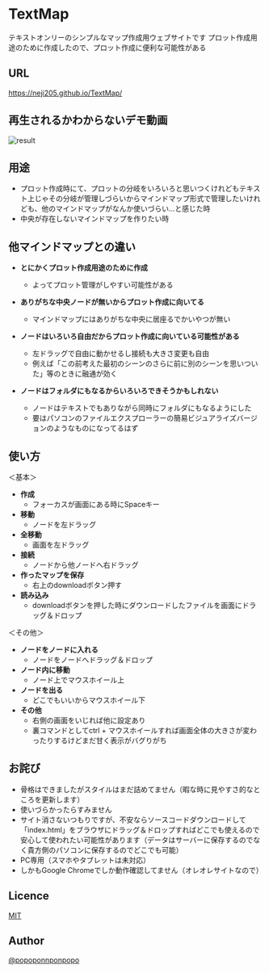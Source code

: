 TextMap
====
テキストオンリーのシンプルなマップ作成用ウェブサイトです
プロット作成用途のために作成したので、プロット作成に便利な可能性がある
  
## URL
<https://neji205.github.io/TextMap/>

## 再生されるかわからないデモ動画
![result](https://github.com/neji205/TextMap/example.gif)

## 用途
* プロット作成時にて、プロットの分岐をいろいろと思いつくけれどもテキスト上じゃその分岐が管理しづらいからマインドマップ形式で管理したいけれども、他のマインドマップがなんか使いづらい…と感じた時
* 中央が存在しないマインドマップを作りたい時

 

## 他マインドマップとの違い

* **とにかくプロット作成用途のために作成**
  * よってプロット管理がしやすい可能性がある
* **ありがちな中央ノードが無いからプロット作成に向いてる**
  * マインドマップにはありがちな中央に居座るでかいやつが無い
* **ノードはいろいろ自由だからプロット作成に向いている可能性がある**
  * 左ドラッグで自由に動かせるし接続も大きさ変更も自由
  * 例えば「この前考えた最初のシーンのさらに前に別のシーンを思いついた」等のときに融通が効く

* **ノードはフォルダにもなるからいろいろできそうかもしれない**
  * ノードはテキストでもありながら同時にフォルダにもなるようにした
  * 要はパソコンのファイルエクスプローラーの簡易ビジュアライズバージョンのようなものになってるはず





## 使い方
＜基本＞
* **作成**
  * フォーカスが画面にある時にSpaceキー
* **移動**
  * ノードを左ドラッグ
* **全移動**
  * 画面を左ドラッグ
* **接続**
  * ノードから他ノードへ右ドラッグ
* **作ったマップを保存**
  * 右上のdownloadボタン押す
* **読み込み**
  * downloadボタンを押した時にダウンロードしたファイルを画面にドラッグ＆ドロップ

＜その他＞
* **ノードをノードに入れる**
  * ノードをノードへドラッグ＆ドロップ
* **ノード内に移動**
  * ノード上でマウスホイール上
* **ノードを出る**
  * どこでもいいからマウスホイール下
* **その他**
  *  右側の画面をいじれば他に設定あり
  *  裏コマンドとしてctrl + マウスホイールすれば画面全体の大きさが変わったりするけどまだ甘く表示がバグりがち



## お詫び
* 骨格はできましたがスタイルはまだ詰めてません（暇な時に見やすさ的なところを更新します）
* 使いづらかったらすみません
* サイト消さないつもりですが、不安ならソースコードダウンロードして「index.html」をブラウザにドラッグ＆ドロップすればどこでも使えるので安心して使われたい可能性があります（データはサーバーに保存するのでなく貴方側のパソコンに保存するのでどこでも可能）
* PC専用（スマホやタブレットは未対応）
* しかもGoogle Chromeでしか動作確認してません（オレオレサイトなので）

## Licence

[MIT](https://github.com/tcnksm/tool/blob/master/LICENCE)

## Author

[@popoponnponpopo](https://twitter.com/popoponnponpopo)
